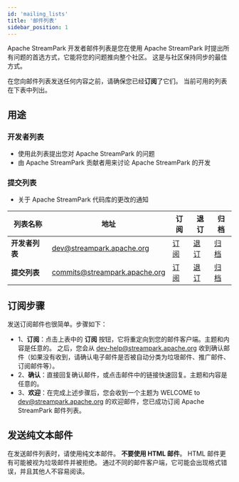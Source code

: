 ```yaml
---
id: 'mailing_lists'
title: '邮件列表'
sidebar_position: 1
---
```


<!--
    Licensed to the Apache Software Foundation (ASF) under one or more
    contributor license agreements.  See the NOTICE file distributed with
    this work for additional information regarding copyright ownership.
    The ASF licenses this file to You under the Apache License, Version 2.0
    (the "License"); you may not use this file except in compliance with
    the License.  You may obtain a copy of the License at

       https://www.apache.org/licenses/LICENSE-2.0

    Unless required by applicable law or agreed to in writing, software
    distributed under the License is distributed on an "AS IS" BASIS,
    WITHOUT WARRANTIES OR CONDITIONS OF ANY KIND, either express or implied.
    See the License for the specific language governing permissions and
    limitations under the License.
-->

Apache StreamPark 开发者邮件列表是您在使用 Apache StreamPark 时提出所有问题的首选方式，它能将您的问题推向整个社区。
这是与社区保持同步的最佳方式。

在您向邮件列表发送任何内容之前，请确保您已经**订阅**了它们。
当前可用的列表在下表中列出。

## 用途

### 开发者列表

- 使用此列表提出您对 Apache StreamPark 的问题
- 由 Apache StreamPark 贡献者用来讨论 Apache StreamPark 的开发

### 提交列表

- 关于 Apache StreamPark 代码库的更改的通知

| 列表名称           | 地址                      | 订阅                                                   | 退订                                                     | 归档                                                                     |
|---------------------|------------------------------|-------------------------------------------------------------|-----------------------------------------------------------------|-----------------------------------------------------------------------------|
| **开发者列表**  | dev@streampark.apache.org    | [订阅](mailto:dev-subscribe@streampark.apache.org)     | [退订](mailto:dev-unsubscribe@streampark.apache.org)     | [归档](https://lists.apache.org/list.html?dev@streampark.apache.org)     |
| **提交列表**    | commits@streampark.apache.org | [订阅](mailto:commits-subscribe@streampark.apache.org) | [退订](mailto:commits-unsubscribe@streampark.apache.org) | [归档](https://lists.apache.org/list.html?commits@streampark.apache.org) |

## 订阅步骤

发送订阅邮件也很简单。步骤如下：

- 1、**订阅**：点击上表中的 **订阅** 按钮，它将重定向到您的邮件客户端。主题和内容是任意的。
  之后，您会从 dev-help@streampark.apache.org 收到确认邮件（如果没有收到，请确认电子邮件是否被自动分类为垃圾邮件、推广邮件、订阅邮件等）。
- 2、**确认**：直接回复确认邮件，或点击邮件中的链接快速回复。主题和内容是任意的。
- 3、**欢迎**：在完成上述步骤后，您会收到一个主题为 WELCOME to dev@streampark.apache.org 的欢迎邮件，您已成功订阅 Apache StreamPark 邮件列表。

## 发送纯文本邮件

在发送邮件列表时，请使用纯文本邮件。
**不要使用 HTML 邮件**。
HTML 邮件更有可能被视为垃圾邮件并被拒绝。
通过不同的邮件客户端，它可能会出现格式错误，并且其他人不容易阅读。